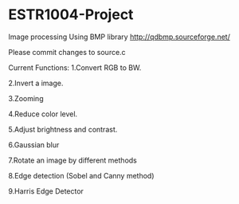 # ESTR1004-Project
Image processing
Using BMP library http://qdbmp.sourceforge.net/

Please commit changes to source.c


Current Functions:
1.Convert RGB to BW.

2.Invert a image.

3.Zooming

4.Reduce color level.

5.Adjust brightness and contrast.

6.Gaussian blur

7.Rotate an image by different methods

8.Edge detection (Sobel and Canny method)

9.Harris Edge Detector
